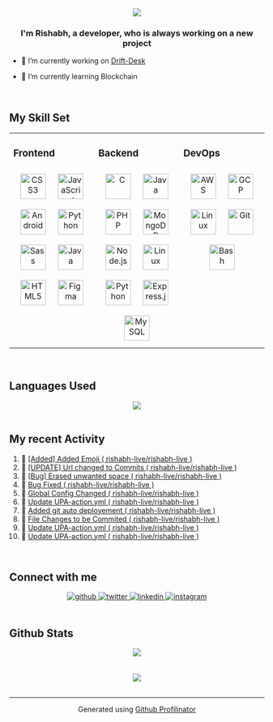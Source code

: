 <div align="center">
<img src="https://raw.githubusercontent.com/rishabh-live/rishabh-live/master/assets/Banner.png?raw=true" align="center" />
</div>  
  

### <div align="center">I'm Rishabh, a developer, who is always working on a new project</div>  
  

- 🔭 I’m currently working on [Drift-Desk](https://github.com/Drift-Desk/)  
  

- 🌱 I’m currently learning Blockchain  
  

<br/>  


## My Skill Set  
<table><tr><td valign="top" width="33%">

<h3> Frontend </h3>

<div align="center">  
<img style="margin: 10px" src="https://devicons.github.io/devicon/devicon.git/icons/css3/css3-original-wordmark.svg" alt="CSS3" height="50" />  
<img style="margin: 10px" src="https://devicons.github.io/devicon/devicon.git/icons/javascript/javascript-original.svg" alt="JavaScript" height="50" />  
<img style="margin: 10px" src="https://devicons.github.io/devicon/devicon.git/icons/android/android-original-wordmark.svg" alt="Android" height="50" />  
<img style="margin: 10px" src="https://devicons.github.io/devicon/devicon.git/icons/python/python-original.svg" alt="Python" height="50" />  
<img style="margin: 10px" src="https://devicons.github.io/devicon/devicon.git/icons/sass/sass-original.svg" alt="Sass" height="50" />  
<img style="margin: 10px" src="https://devicons.github.io/devicon/devicon.git/icons/java/java-original-wordmark.svg" alt="Java" height="50" />  
<img style="margin: 10px" src="https://devicons.github.io/devicon/devicon.git/icons/html5/html5-original-wordmark.svg" alt="HTML5" height="50" />  
<img style="margin: 10px" src="https://www.vectorlogo.zone/logos/figma/figma-icon.svg" alt="Figma" height="50" />  
</div></td><td valign="top" width="33%">

<h3> Backend </h3>

<div align="center">  
<img style="margin: 10px" src="https://devicons.github.io/devicon/devicon.git/icons/c/c-original.svg" alt="C" height="50" />  
<img style="margin: 10px" src="https://devicons.github.io/devicon/devicon.git/icons/java/java-original-wordmark.svg" alt="Java" height="50" />  
<img style="margin: 10px" src="https://devicons.github.io/devicon/devicon.git/icons/php/php-original.svg" alt="PHP" height="50" />  
<img style="margin: 10px" src="https://devicons.github.io/devicon/devicon.git/icons/mongodb/mongodb-original-wordmark.svg" alt="MongoDB" height="50" />  
<img style="margin: 10px" src="https://devicons.github.io/devicon/devicon.git/icons/nodejs/nodejs-original-wordmark.svg" alt="Node.js" height="50" />  
<img style="margin: 10px" src="https://devicons.github.io/devicon/devicon.git/icons/linux/linux-original.svg" alt="Linux" height="50" />  
<img style="margin: 10px" src="https://devicons.github.io/devicon/devicon.git/icons/python/python-original.svg" alt="Python" height="50" />  
<img style="margin: 10px" src="https://devicons.github.io/devicon/devicon.git/icons/express/express-original-wordmark.svg" alt="Express.js" height="50" />  
<img style="margin: 10px" src="https://devicons.github.io/devicon/devicon.git/icons/mysql/mysql-original-wordmark.svg" alt="MySQL" height="50" />  
</div></td><td valign="top" width="33%">

<h3> DevOps </h3>

<div align="center">  
<img style="margin: 10px" src="https://devicons.github.io/devicon/devicon.git/icons/amazonwebservices/amazonwebservices-original-wordmark.svg" alt="AWS" height="50" />  
<img style="margin: 10px" src="https://www.vectorlogo.zone/logos/google_cloud/google_cloud-icon.svg" alt="GCP" height="50" />  
<img style="margin: 10px" src="https://devicons.github.io/devicon/devicon.git/icons/linux/linux-original.svg" alt="Linux" height="50" />  
<img style="margin: 10px" src="https://www.vectorlogo.zone/logos/git-scm/git-scm-icon.svg" alt="Git" height="50" />  
<img style="margin: 10px" src="https://www.vectorlogo.zone/logos/gnu_bash/gnu_bash-icon.svg" alt="Bash" height="50" />  
</div></td></tr></table>  

<br/>  


## Languages Used
<div align="center">
   <img src="https://github-readme-stats.vercel.app/api/top-langs/?username=rishabh-live" align="center" />
</div>


<br/>

## My recent Activity
<!-- START:github_activity -->
1) 📜 <a href="https://api.github.com/repos/rishabh-live/rishabh-live">[Added] Added Emoji ( rishabh-live/rishabh-live )</a>
2) 📜 <a href="https://api.github.com/repos/rishabh-live/rishabh-live">[UPDATE] Url changed to Commits ( rishabh-live/rishabh-live )</a>
3) 📜 <a href="https://api.github.com/repos/rishabh-live/rishabh-live">[Bug] Erased unwanted space ( rishabh-live/rishabh-live )</a>
4) 📜 <a href="https://api.github.com/repos/rishabh-live/rishabh-live">Bug Fixed ( rishabh-live/rishabh-live )</a>
5) 📜 <a href="https://api.github.com/repos/rishabh-live/rishabh-live">Global Config Changed ( rishabh-live/rishabh-live )</a>
6) 📜 <a href="https://api.github.com/repos/rishabh-live/rishabh-live">Update UPA-action.yml ( rishabh-live/rishabh-live )</a>
7) 📜 <a href="https://api.github.com/repos/rishabh-live/rishabh-live">Added git auto deployement ( rishabh-live/rishabh-live )</a>
8) 📜 <a href="https://api.github.com/repos/rishabh-live/rishabh-live">File Changes to be Commited ( rishabh-live/rishabh-live )</a>
9) 📜 <a href="https://api.github.com/repos/rishabh-live/rishabh-live">Update UPA-action.yml ( rishabh-live/rishabh-live )</a>
10) 📜 <a href="https://api.github.com/repos/rishabh-live/rishabh-live">Update UPA-action.yml ( rishabh-live/rishabh-live )</a>

<!-- END:github_activity -->


<br/>

## Connect with me  
<div align="center">
<a href="https://github.com/rishabh-live" target="_blank">
<img src=https://img.shields.io/badge/github-%2324292e.svg?&style=for-the-badge&logo=github&logoColor=white alt=github style="margin-bottom: 5px;" />
</a>
<a href="https://twitter.com/Cryptorishabh" target="_blank">
<img src=https://img.shields.io/badge/twitter-%2300acee.svg?&style=for-the-badge&logo=twitter&logoColor=white alt=twitter style="margin-bottom: 5px;" />
</a>
<a href="https://linkedin.com/in/rishabh0508" target="_blank">
<img src=https://img.shields.io/badge/linkedin-%231E77B5.svg?&style=for-the-badge&logo=linkedin&logoColor=white alt=linkedin style="margin-bottom: 5px;" />
</a>
<a href="https://instagram.com/rishabh.live" target="_blank">
<img src=https://img.shields.io/badge/instagram-%23000000.svg?&style=for-the-badge&logo=instagram&logoColor=white alt=instagram style="margin-bottom: 5px;" />
</a>  
</div>  
  

<br/>  


## Github Stats  
<div align="center"><img src="https://github-readme-stats.vercel.app/api?username=rishabh-live&show_icons=true&count_private=true" align="center" /></div>  

<br/>  
<!--
<div align="center"><img src="https://spotify-github-profile.vercel.app/api/view?uid=316bxwkcdqbzksnkt5unnigaf5tq&cover_image=true" /></div> --> 

<br/>  

<div align="center">
<img src="https://komarev.com/ghpvc/?username=rishabh-live&&style=flat-square" align="center" />
</div>  

<br />

----
<div align="center">Generated using <a href="https://profilinator.rishav.dev/" target="_blank">Github Profilinator</a></div>

















